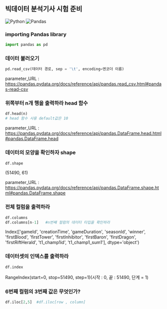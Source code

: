 ## 빅데이터 분석기사 시험 준비
![Python](https://img.shields.io/badge/python-3670A0?style=for-the-badge&logo=python&logoColor=white)
![Pandas](https://img.shields.io/badge/Pandas-150458?style=for-the-badge&logo=pandas&logoColor=white)

### importing Pandas library
```python
import pandas as pd
```



### 데이터 불러오기
```python
pd.read_csv(데이터 경로, sep = '\t', encoding=엔코더 이름)

```
parameter_URL : https://pandas.pydata.org/docs/reference/api/pandas.read_csv.html#pandas-read-csv

### 위쪽부터 n개 행을 출력하라 head 함수
```python
df.head(n)
# head 함수 사용 default값은 10
```
parameter_URL : https://pandas.pydata.org/docs/reference/api/pandas.DataFrame.head.html#pandas.DataFrame.head
### 데이터의 모양을 확인하자 shape
```python
df.shape
```
(51490, 61)</br>

parameter_URL : https://pandas.pydata.org/docs/reference/api/pandas.DataFrame.shape.html#pandas.DataFrame.shape

### 전체 컬럼을 출력하라
```python
df.columns
df.columns[n-1]   #n번째 컬럼의 데이터 타입을 확인하라
```
Index(['gameId', 'creationTime', 'gameDuration', 'seasonId', 'winner',
       'firstBlood', 'firstTower', 'firstInhibitor', 'firstBaron',
       'firstDragon', 'firstRiftHerald', 't1_champ1id', 't1_champ1_sum1'],
      dtype='object')
### 데이터셋의 인덱스를 출력하라
```python
df.index
```
RangeIndex(start=0, stop=51490, step=1)(시작 : 0, 끝 : 51490, 단계 = 1)

### 6번째 컬럼의 3번째 값은 무엇인가?
```python
df.iloc[2,5]  #df.iloc[row , column]
```

